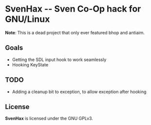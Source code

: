 # SvenHax -- Sven Co-Op hack for GNU/Linux
**Note**: This is a dead project that only ever featured bhop and antiaim.

## Goals
 * Getting the SDL input hook to work seamlessly
 * Hooking KeyState

## TODO
 * Adding a cleanup bit to exception, to allow exception after hooking

## License
**SvenHax** is licensed under the GNU GPLv3.
